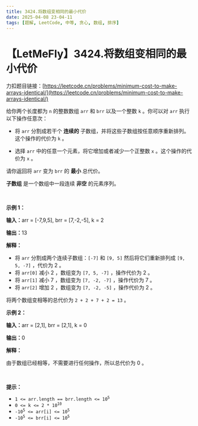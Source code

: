 ```yaml
---
title: 3424.将数组变相同的最小代价
date: 2025-04-08 23-04-11
tags: [题解, LeetCode, 中等, 贪心, 数组, 排序]
---
```


# 【LetMeFly】3424.将数组变相同的最小代价

力扣题目链接：[https://leetcode.cn/problems/minimum-cost-to-make-arrays-identical/](https://leetcode.cn/problems/minimum-cost-to-make-arrays-identical/)

<p>给你两个长度都为 <code>n</code>&nbsp;的整数数组&nbsp;<code>arr</code> 和&nbsp;<code>brr</code>&nbsp;以及一个整数&nbsp;<code>k</code>&nbsp;。你可以对 <code>arr</code>&nbsp;执行以下操作任意次：</p>

<ul>
	<li>将&nbsp;<code>arr</code>&nbsp;分割成若干个&nbsp;<strong>连续的</strong>&nbsp;子数组，并将这些子数组按任意顺序重新排列。这个操作的代价为&nbsp;<code>k</code>&nbsp;。</li>
	<li>
	<p>选择 <code>arr</code>&nbsp;中的任意一个元素，将它增加或者减少一个正整数&nbsp;<code>x</code>&nbsp;。这个操作的代价为 <code>x</code>&nbsp;。</p>
	</li>
</ul>

<p>请你返回将 <code>arr</code>&nbsp;变为 <code>brr</code>&nbsp;的 <strong>最小</strong>&nbsp;总代价。</p>

<p><strong>子数组</strong>&nbsp;是一个数组中一段连续 <strong>非空</strong>&nbsp;的元素序列。</p>

<p>&nbsp;</p>

<p><strong class="example">示例 1：</strong></p>

<div class="example-block">
<p><span class="example-io"><b>输入：</b>arr = [-7,9,5], brr = [7,-2,-5], k = 2</span></p>

<p><span class="example-io"><b>输出：</b>13</span></p>

<p><b>解释：</b></p>

<ul>
	<li>将&nbsp;<code>arr</code>&nbsp;分割成两个连续子数组：<code>[-7]</code> 和&nbsp;<code>[9, 5]</code>&nbsp;然后将它们重新排列成&nbsp;<code>[9, 5, -7]</code>&nbsp;，代价为 2 。</li>
	<li>将&nbsp;<code>arr[0]</code>&nbsp;减小 2 ，数组变为&nbsp;<code>[7, 5, -7]</code>&nbsp;，操作代价为 2 。</li>
	<li>将&nbsp;<code>arr[1]</code>&nbsp;减小 7 ，数组变为&nbsp;<code>[7, -2, -7]</code>&nbsp;，操作代价为 7 。</li>
	<li>将&nbsp;<code>arr[2]</code>&nbsp;增加 2 ，数组变为&nbsp;<code>[7, -2, -5]</code>&nbsp;，操作代价为 2 。</li>
</ul>

<p>将两个数组变相等的总代价为&nbsp;<code>2 + 2 + 7 + 2 = 13</code>&nbsp;。</p>
</div>

<p><strong class="example">示例 2：</strong></p>

<div class="example-block">
<p><span class="example-io"><b>输入：</b>arr = [2,1], brr = [2,1], k = 0</span></p>

<p><span class="example-io"><b>输出：</b>0</span></p>

<p><b>解释：</b></p>

<p>由于数组已经相等，不需要进行任何操作，所以总代价为 0 。</p>
</div>

<p>&nbsp;</p>

<p><strong>提示：</strong></p>

<ul>
	<li><code>1 &lt;= arr.length == brr.length &lt;= 10<sup>5</sup></code></li>
	<li><code>0 &lt;= k &lt;= 2 * 10<sup>10</sup></code></li>
	<li><code>-10<sup>5</sup> &lt;= arr[i] &lt;= 10<sup>5</sup></code></li>
	<li><code>-10<sup>5</sup> &lt;= brr[i] &lt;= 10<sup>5</sup></code></li>
</ul>


    